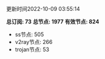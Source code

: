 更新时间2022-10-09 03:55:14

**总订阅: 73**
**总节点: 1977**
**有效节点: 824**
- ss节点: 505
- v2ray节点: 266
- trojan节点: 53
